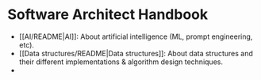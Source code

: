 # Software Architect Handbook

- [[AI/README|AI]]: About artificial intelligence (ML, prompt engineering, etc).
- [[Data structures/README|Data structures]]: About data structures and their different implementations & algorithm design techniques.
- 